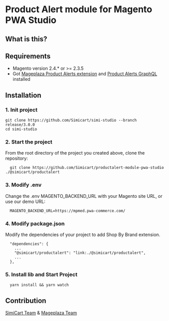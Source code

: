 # Product Alert module for Magento PWA Studio


## What is this?




## Requirements

- Magento version 2.4.* or >= 2.3.5
- Got [Mageplaza Product Alerts extension](https://www.mageplaza.com/magento-2-product-alerts/) and [Product Alerts GraphQL](https://github.com/mageplaza/magento-2-product-alerts-graphql) installed

## Installation

### 1. Init project
```
git clone https://github.com/Simicart/simi-studio --branch release/3.0.0
cd simi-studio
```

### 2. Start the project

From the root directory of the project you created above, clone the repository:

```
  git clone https://github.com/Simicart/productalert-module-pwa-studio ./@simicart/productalert
```

### 3. Modify .env

Change the .env MAGENTO_BACKEND_URL with your Magento site URL, or use our demo URL:

```
  MAGENTO_BACKEND_URL=https://mpmed.pwa-commerce.com/
```
### 4. Modify package.json

Modify the dependencies of your project to add Shop By Brand extension.

```
  "dependencies": {
    ...
    "@simicart/productalert": "link:./@simicart/productalert",
    ...
  },
```

### 5. Install lib and Start Project

```
  yarn install && yarn watch
```

## Contribution

[SimiCart Team](https://www.simicart.com/pwa.html/) & [Mageplaza Team](https://www.mageplaza.com/)

